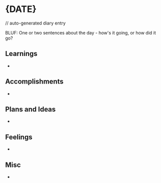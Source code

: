 # {DATE}

// auto-generated diary entry

BLUF: One or two sentences about the day - how's it going, or how did it go?

## Learnings

-

## Accomplishments

-

## Plans and Ideas

-

## Feelings

-

## Misc

-
